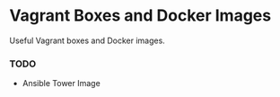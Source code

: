 # Vagrant Boxes and Docker Images
Useful Vagrant boxes and Docker images.

### TODO
- Ansible Tower Image

